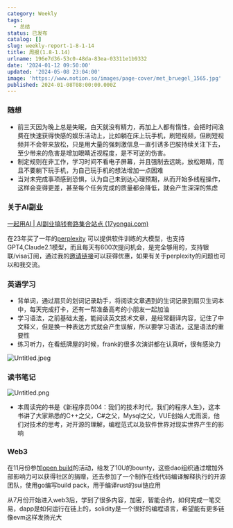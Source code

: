 ```yaml
---
category: Weekly
tags:
  - 总结
status: 已发布
catalog: []
slug: weekly-report-1-8-1-14
title: 周报(1.8-1.14)
urlname: 196e7d36-53c0-48da-83ea-03311e1b9332
date: '2024-01-12 09:50:00'
updated: '2024-05-08 23:04:00'
image: 'https://www.notion.so/images/page-cover/met_bruegel_1565.jpg'
published: 2024-01-08T08:00:00.000Z
---
```


### 随想

- 前三天因为晚上总是失眠，白天就没有精力，再加上人都有惰性，会把时间浪费在快速获得快感的娱乐活动上，比如躺在床上玩手机，刷短视频，但刷短视频并不会带来放松，只是用大量的强刺激信息一直引诱多巴胺持续关注下去，至少带来的危害是增加眼睛近视程度，是不可逆的伤害。
- 制定规则在非工作，学习时间不看电子屏幕，并且强制去远眺，放松眼睛，而且不要躺下玩手机，为自己玩手机的想法增加一点困难
- 当对未完成事项感到恐惧，认为自己未到达心理预期，从而开始多线程操作，这样会变得更差，甚至每个任务完成的质量都会降低，就会产生深深的焦虑

### 关于AI副业


[一起用AI | AI副业搞钱套路集合站点 (17yongai.com)](https://17yongai.com/)


在23年买了一年的[perplexity](https://www.perplexity.ai/) 可以提供软件训练的大模型，也支持GPT4,Claude2.1模型，而且每天有600次提问机会，是完全够用的，支持银联/visa订阅，通过我的[邀请链接](https://perplexity.ai/pro?referral_code=SGJ7X87B)可以获得优惠，如果有关于perplexity的问题也可以和我交流。


### 英语学习

- 背单词，通过扇贝的划词记录助手，将阅读文章遇到的生词记录到扇贝生词本中，每天完成打卡，还有一帮准备高考的小朋友一起加油
- 学习语法，之前基础太差，能阅读英文技术文章，是经常翻译内容，记住了中文释义，但是换一种表达方式就会产生误解，所以要学习语法，这是语法的重要性
- 练习听力，在看纸牌屋的时候，frank的很多次演讲都在认真听，很有感染力

![Untitled.jpeg](https://prod-files-secure.s3.us-west-2.amazonaws.com/5d24fe63-e567-4804-86f9-9fdc62e13082/c33f3733-be40-431e-a494-10399ac86f32/Untitled.jpeg?X-Amz-Algorithm=AWS4-HMAC-SHA256&X-Amz-Content-Sha256=UNSIGNED-PAYLOAD&X-Amz-Credential=ASIAZI2LB466RGFQBVB3%2F20250316%2Fus-west-2%2Fs3%2Faws4_request&X-Amz-Date=20250316T053603Z&X-Amz-Expires=3600&X-Amz-Security-Token=IQoJb3JpZ2luX2VjEMz%2F%2F%2F%2F%2F%2F%2F%2F%2F%2FwEaCXVzLXdlc3QtMiJIMEYCIQCYC7%2BP6jz%2F7eao9Q2OeXYyHLY5TVpuJSbhqgpeWe1DoQIhAMU8HzoSfHdxYoiMVl%2F3waEIjKTcn%2Bo243c83%2BtoaVoAKv8DCCUQABoMNjM3NDIzMTgzODA1Igy%2BM%2BT1D97118ok27sq3APLEHwUb5hGgxZwipWKn4MTjlFTu9s6bAVS6lbwoXYnEUwHANL%2BBj%2By%2FJauofdD3gMS0UmZS0rxlMsuN%2BNoX7VrGz2cn1kmFr7%2BqqLGFYEVXC7pHo%2BCW%2FGuOLOQwBtOd3pMBqGalpch%2Bx%2BAmUwqLbHAtHumpc7mZBwYiogUApiy%2FiKahKDRd4IFjU5NQlmA9%2BPAm9%2FoGEk4HjAkEOcED8FJn58NByjdm5nUjP6UxdbAnPpYFWNNXBI8LZC2YsxQNFOSHW1ksKiXdzq%2BjgxoK%2FAhuQP7kUoioVmnoh8DW07pbAQH8sEkq5tMh3xWZ0r7%2BTOWkZBsu5dllCTzRqC8p0X8%2FW7kCmtdwa4ru%2BTaULO017lskDM52omNqrWdZnHI8xU466taBeJQ4ghmI07GusNpPFs7Lt0tU9P7kLfvipZldGBZo9vmdV2SHPvmdpk%2Bmz3eIfZpVtk%2Bp2Nujqh3Qh4eNlX1nSeX47l36kx0lZKtrHJo4yTvrbPBs5mt%2BdfZWdPXuiUBb%2Bn68C8veDL0j9MuVUqpdWwwMSGzaQiZuovlPcN2sLjBhm7T5VxHAwbgPCcEchQjldoC4YLPP%2Fvqyu8FxKLKT%2BE4bqt1OQJoaO%2Bf6zExxc49OLXV%2B%2FhncDDnnNm%2BBjqkAdNFN6mYe2srULNXQM9aHZU7FwYgSP%2B2QpsW0qSv0xX1GAP9qV38RK6Gyk%2Br5qhSRY63mC%2F64kIHGOE5gzkpOA3zq114QDehjYPmAhXTYvt3vk2cTdYqHbQRKVYdoiKeRAn3ogIpqnw1mndFn1eh4DYFCAWa0QHcXcwT1D9YoZgYypc9eoe1lZiqWzjXr43teRrRagBBKF7L%2Fwyv02rHr%2BjAz2vq&X-Amz-Signature=249c3e2f4504d20a149f1545411bc7893c5d78e4216bcae6d654933a4243d2bc&X-Amz-SignedHeaders=host&x-id=GetObject)


### 读书笔记


![Untitled.png](https://prod-files-secure.s3.us-west-2.amazonaws.com/5d24fe63-e567-4804-86f9-9fdc62e13082/96aa439a-1c95-4054-aa84-ef4e0c8eb5d1/Untitled.png?X-Amz-Algorithm=AWS4-HMAC-SHA256&X-Amz-Content-Sha256=UNSIGNED-PAYLOAD&X-Amz-Credential=ASIAZI2LB466RGFQBVB3%2F20250316%2Fus-west-2%2Fs3%2Faws4_request&X-Amz-Date=20250316T053603Z&X-Amz-Expires=3600&X-Amz-Security-Token=IQoJb3JpZ2luX2VjEMz%2F%2F%2F%2F%2F%2F%2F%2F%2F%2FwEaCXVzLXdlc3QtMiJIMEYCIQCYC7%2BP6jz%2F7eao9Q2OeXYyHLY5TVpuJSbhqgpeWe1DoQIhAMU8HzoSfHdxYoiMVl%2F3waEIjKTcn%2Bo243c83%2BtoaVoAKv8DCCUQABoMNjM3NDIzMTgzODA1Igy%2BM%2BT1D97118ok27sq3APLEHwUb5hGgxZwipWKn4MTjlFTu9s6bAVS6lbwoXYnEUwHANL%2BBj%2By%2FJauofdD3gMS0UmZS0rxlMsuN%2BNoX7VrGz2cn1kmFr7%2BqqLGFYEVXC7pHo%2BCW%2FGuOLOQwBtOd3pMBqGalpch%2Bx%2BAmUwqLbHAtHumpc7mZBwYiogUApiy%2FiKahKDRd4IFjU5NQlmA9%2BPAm9%2FoGEk4HjAkEOcED8FJn58NByjdm5nUjP6UxdbAnPpYFWNNXBI8LZC2YsxQNFOSHW1ksKiXdzq%2BjgxoK%2FAhuQP7kUoioVmnoh8DW07pbAQH8sEkq5tMh3xWZ0r7%2BTOWkZBsu5dllCTzRqC8p0X8%2FW7kCmtdwa4ru%2BTaULO017lskDM52omNqrWdZnHI8xU466taBeJQ4ghmI07GusNpPFs7Lt0tU9P7kLfvipZldGBZo9vmdV2SHPvmdpk%2Bmz3eIfZpVtk%2Bp2Nujqh3Qh4eNlX1nSeX47l36kx0lZKtrHJo4yTvrbPBs5mt%2BdfZWdPXuiUBb%2Bn68C8veDL0j9MuVUqpdWwwMSGzaQiZuovlPcN2sLjBhm7T5VxHAwbgPCcEchQjldoC4YLPP%2Fvqyu8FxKLKT%2BE4bqt1OQJoaO%2Bf6zExxc49OLXV%2B%2FhncDDnnNm%2BBjqkAdNFN6mYe2srULNXQM9aHZU7FwYgSP%2B2QpsW0qSv0xX1GAP9qV38RK6Gyk%2Br5qhSRY63mC%2F64kIHGOE5gzkpOA3zq114QDehjYPmAhXTYvt3vk2cTdYqHbQRKVYdoiKeRAn3ogIpqnw1mndFn1eh4DYFCAWa0QHcXcwT1D9YoZgYypc9eoe1lZiqWzjXr43teRrRagBBKF7L%2Fwyv02rHr%2BjAz2vq&X-Amz-Signature=272ae29cd82b6c0229eef8050db2e92e595090a1d936ddf169b695b25c1ea733&X-Amz-SignedHeaders=host&x-id=GetObject)

- 本周读完的书是《新程序员004：我们的技术时代，我们的程序人生》，这本书讲了大家熟悉的C++之父，C#之父，Mysql之父，VUE创始人尤雨溪，他们对技术的思考，对开源的理解，编程范式以及软件世界对现实世界产生的影响

### Web3


在11月份参加[open build](https://openbuild.xyz/learn/challenges)的活动，给发了10U的bounty，这些dao组织通过增加外部影响力可以获得社区的捐赠，还去参加了一个制作在线代码编译解释执行的开源团队，使用go编写build pack，用于编译rust的sui链应用


从7月份开始进入web3后，学到了很多内容，加密，智能合约，如何完成一笔交易，dapp是如何运行在链上的，solidity是一个很好的编程语言，希望能有更多链像evm这样发扬光大

